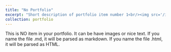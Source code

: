 ```yaml
---
title: "No Portfolio"
excerpt: "Short description of portfolio item number 1<br/><img src='/images/500x300.png'>"
collection: portfolio
---
```


This is NO item in your portfolio. It can be have images or nice text. If you name the file .md, it will be parsed as markdown. If you name the file .html, it will be parsed as HTML. 
